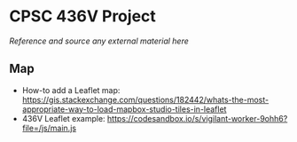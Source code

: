# CPSC 436V Project

*Reference and source any external material here*

## Map 
- How-to add a Leaflet map: https://gis.stackexchange.com/questions/182442/whats-the-most-appropriate-way-to-load-mapbox-studio-tiles-in-leaflet
- 436V Leaflet example: https://codesandbox.io/s/vigilant-worker-9ohh6?file=/js/main.js 
